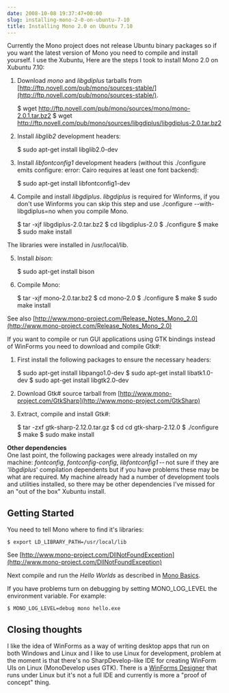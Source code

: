 ```yaml
---
date: 2008-10-08 19:37:47+00:00
slug: installing-mono-2-0-on-ubuntu-7-10
title: Installing Mono 2.0 on Ubuntu 7.10
---
```


Currently the Mono project does not release Ubuntu binary packages so if you want the latest version of Mono you need to compile and install yourself.  I use the Xubuntu, Here are the steps I took to install Mono 2.0 on Xubuntu 7.10:

<!--more-->

  1. Download _mono_ and _libgdiplus_ tarballs from [http://ftp.novell.com/pub/mono/sources-stable/](http://ftp.novell.com/pub/mono/sources-stable/).
    
        $ wget http://ftp.novell.com/pub/mono/sources/mono/mono-2.0.1.tar.bz2
        $ wget http://ftp.novell.com/pub/mono/sources/libgdiplus/libgdiplus-2.0.tar.bz2


 
  2. Install _libglib2_ development headers:
    
        $ sudo apt-get install libglib2.0-dev


 
  3. Install _libfontconfig1_ development headers (without this ./configure emits configure: error: Cairo requires at least one font backend):
    
        $ sudo apt-get install libfontconfig1-dev


 
  4. Compile and install _libgdiplus_. _libgdiplus_ is required for Winforms, if you don't use Winforms you can skip this step and use ./configure --with-libgdiplus=no when you compile Mono.
    
        $ tar -xjf libgdiplus-2.0.tar.bz2
        $ cd libgdiplus-2.0
        $ ./configure
        $ make
        $ sudo make install


 

The libraries were installed in /usr/local/lib.

  5. Install _bison_:
    
        $ sudo apt-get install bison


 
  6. Compile Mono:
    
        $ tar -xjf mono-2.0.tar.bz2
        $ cd mono-2.0
        $ ./configure
        $ make
        $ sudo make install


 

See also [http://www.mono-project.com/Release_Notes_Mono_2.0](http://www.mono-project.com/Release_Notes_Mono_2.0)

If you want to compile or run GUI applications using GTK bindings instead of WinForms you need to download and compile Gtk#:

  1. First install the following packages to ensure the necessary headers:
    
        $ sudo apt-get install libpango1.0-dev
        $ sudo apt-get install libatk1.0-dev
        $ sudo apt-get install libgtk2.0-dev


 
  2. Download Gtk# source tarball from [http://www.mono-project.com/GtkSharp](http://www.mono-project.com/GtkSharp)
  3. Extract, compile and install Gtk#:
    
        $ tar -zxf gtk-sharp-2.12.0.tar.gz
        $ cd cd gtk-sharp-2.12.0
        $ ./configure
        $ make
        $ sudo make install


 

**Other dependencies**  
One last point, the following packages were already installed on my machine: _fontconfig_, _fontconfig-config_, _libfontconfig1_ -- not sure if they are _'libgdiplus_' compilation dependents but if you have problems these may be what are required.  My machine already had a number of development tools and utilities installed, so there may be other dependencies I've missed for an "out of the box" Xubuntu install.



## Getting Started

You need to tell Mono where to find it's libraries:
    
    $ export LD_LIBRARY_PATH=/usr/local/lib


 

See [http://www.mono-project.com/DllNotFoundException](http://www.mono-project.com/DllNotFoundException)

Next compile and run the _Hello Worlds_ as described in [Mono Basics](http://mono-project.com/Mono_Basics).

If you have problems turn on debugging by setting MONO_LOG_LEVEL the environment variable. For example:
    
    $ MONO_LOG_LEVEL=debug mono hello.exe


 



## Closing thoughts

I like the idea of WinForms as a way of writing desktop apps that run on both Windows and Linux and I like to use Linux for development, problem at the moment is that there's no SharpDevelop-like IDE for creating WinForm UIs on Linux (MonoDevelop uses GTK). There is a [WinForms Designer](http://www.mono-project.com/WinForms_Designer) that runs under Linux but it's not a full IDE and currently is more a "proof of concept" thing.
